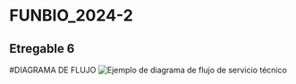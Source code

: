 # FUNBIO_2024-2
## Etregable 6
#DIAGRAMA DE FLUJO 
![Ejemplo de diagrama de flujo de servicio técnico](https://github.com/user-attachments/assets/6a1bb1f2-6726-46af-82db-4391c17fc5a5)
